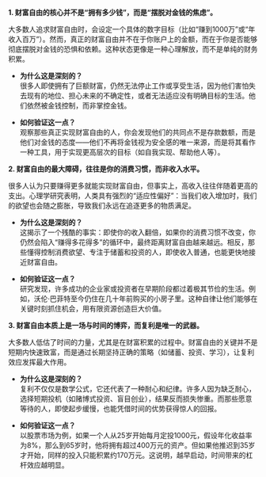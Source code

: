 **1. 财富自由的核心并不是“拥有多少钱”，而是“摆脱对金钱的焦虑”。**

大多数人追求财富自由时，会设定一个具体的数字目标（比如“赚到1000万”或“年收入百万”）。然而，真正的财富自由并不在于你账户上的金额，而在于你是否能够彻底摆脱对金钱的恐惧和依赖。这种状态更像是一种心理解放，而不是单纯的财务积累。

- **为什么这是深刻的？**  
  很多人即使拥有了巨额财富，仍然无法停止工作或享受生活，因为他们害怕失去现有的地位、担心未来的不确定性，或者无法适应没有明确目标的生活。他们依然被金钱控制，而非掌控金钱。
  
- **如何验证这一点？**  
  观察那些真正实现财富自由的人，你会发现他们的共同点不是存款数额，而是他们对金钱的态度——他们不再将金钱视为安全感的唯一来源，而是将其看作一种工具，用于实现更高层次的目标（如自我实现、帮助他人等）。

**2. 财富自由的最大障碍，往往是你的消费习惯，而非收入水平。**

很多人认为只要赚得更多就能实现财富自由，但事实上，高收入往往伴随着更高的支出。心理学研究表明，人类具有强烈的“适应性偏好”：当我们收入增加时，我们的欲望也会随之膨胀，导致我们永远在追逐更多的物质满足。

- **为什么这是深刻的？**  
  这揭示了一个残酷的事实：即使你的收入翻倍，如果你的消费习惯不改变，你仍然会陷入“赚得多花得多”的循环中，最终距离财富自由越来越远。相反，那些懂得控制消费欲望、专注于储蓄和投资的人，即使收入普通，也能更快地接近财富自由。

- **如何验证这一点？**  
  研究发现，许多成功的企业家或投资者在早期阶段都过着极其节俭的生活。例如，沃伦·巴菲特至今仍住在几十年前购买的小房子里。这种自律让他们能够在关键时刻抓住机会，用有限资源创造巨大价值。

**3. 财富自由本质上是一场与时间的博弈，而复利是唯一的武器。**

大多数人低估了时间的力量，尤其是在财富积累的过程中。财富自由的关键并不是短期内快速致富，而是通过长期坚持正确的策略（如储蓄、投资、学习），让复利效应发挥最大作用。

- **为什么这是深刻的？**  
  复利不仅仅是数学公式，它还代表了一种耐心和纪律。许多人因为缺乏耐心，选择短期投机（如赌博式投资、盲目创业），结果反而损失惨重。而那些愿意等待的人，即使起步缓慢，也能凭借时间的优势获得惊人的回报。

- **如何验证这一点？**  
  以股票市场为例，如果一个人从25岁开始每月定投1000元，假设年化收益率为8%，那么到65岁时，他将拥有超过400万元的资产。但如果他推迟到35岁才开始，同样的投入只能积累约170万元。这说明，越早启动，时间带来的杠杆效应越明显。
